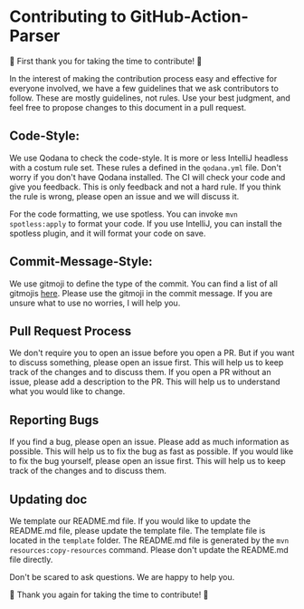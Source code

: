 # Contributing to GitHub-Action-Parser

🎉 First thank you for taking the time to contribute! 🎉

In the interest of making the contribution process easy and effective for everyone involved, we have a few guidelines that we ask contributors to follow. These are mostly guidelines, not rules. Use your best judgment, and feel free to propose changes to this document in a pull request.


## Code-Style:

We use Qodana to check the code-style. It is more or less IntelliJ headless with a costum rule set. These rules a defined in the `qodana.yml` file. Don't worry if you don't have Qodana installed. The CI will check your code and give you feedback. This is only feedback and not a hard rule. If you think the rule is wrong, please open an issue and we will discuss it.

For the code formatting, we use spotless. You can invoke `mvn spotless:apply` to format your code. If you use IntelliJ, you can install the spotless plugin, and it will format your code on save.


## Commit-Message-Style:

We use gitmoji to define the type of the commit. You can find a list of all gitmojis [here](https://gitmoji.dev/). Please use the gitmoji in the commit message. If you are unsure what to use no worries, I will help you.

## Pull Request Process

We don't require you to open an issue before you open a PR. But if you want to discuss something, please open an issue first. This will help us to keep track of the changes and to discuss them. If you open a PR without an issue, please add a description to the PR. This will help us to understand what you would like to change.

## Reporting Bugs

If you find a bug, please open an issue. Please add as much information as possible. This will help us to fix the bug as fast as possible. If you would like to fix the bug yourself, please open an issue first. This will help us to keep track of the changes and to discuss them.

## Updating doc

We template our README.md file. If you would like to update the README.md file, please update the template file. The template file is located in the `template` folder. The README.md file is generated by the `mvn resources:copy-resources` command. Please don't update the README.md file directly.


Don't be scared to ask questions. We are happy to help you.

🎉 Thank you again for taking the time to contribute! 🎉

